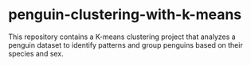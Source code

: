 # penguin-clustering-with-k-means
This repository contains a K-means clustering project that analyzes a penguin dataset to identify patterns and group penguins based on their species and sex. 
